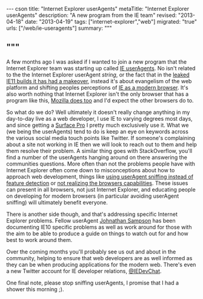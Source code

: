 --- cson
title: "Internet Explorer userAgents"
metaTitle: "Internet Explorer userAgents"
description: "A new program from the IE team"
revised: "2013-04-18"
date: "2013-04-19"
tags: ["internet-explorer","web"]
migrated: "true"
urls: ["/web/ie-useragents"]
summary: """

"""
---
A few months ago I was asked if I wanted to join a new program that the Internet Explorer team was starting up called [IE userAgents](http://useragents.ie). No isn't related to the the Internet Explorer userAgent _string_, or the fact that in the [leaked IE11 builds it has had a makeover](http://www.neowin.net/news/ie11-to-appear-as-firefox-to-avoid-legacy-ie-css), instead it's about evangelism of the web platform and shifting peoples perceptions of [IE as a modern browser](http://browseryoulovedtohate.com/). It's also worth nothing that Internet Explorer isn't the only browser that has a program like this, [Mozilla does too](https://reps.mozilla.org/) and I'd expect the other browsers do to.

So what do we do? Well ultimately it doesn't really change anything in my day-to-day live as a web developer, I use IE to varying degrees most days, and since getting a [Surface Pro](http://www.aaron-powell.com/random/a-week-with-a-surface-pro) I pretty much exclusively use it. What we (we being the userAgents) tend to do is keep an eye on keywords across the various social media touch points like Twitter. If someone's complaining about a site not working in IE then we will look to reach out to them and help them resolve their problem. A similar thing goes with StackOverflow, you'll find a number of the userAgents hanging around on there answering the communities questions. More often than not the problems people have with Internet Explorer often come down to misconceptions about how to approach web development, things like [using userAgent sniffing instead of feature detection](http://css-tricks.com/browser-detection-is-bad/) or [not realizing the browsers capabilities](https://twitter.com/jonathansampson/status/323606419611992065). These issues can present in all browsers, not just Internet Explorer, and educating people on developing for modern browsers (in particular avoiding userAgent sniffing) will ultimately benefit everyone.

There is another side though, and that's addressing specific Internet Explorer problems. Fellow userAgent [Johnathan Sampson](https://twitter.com/jonathansampson/) has been documenting IE10 specific problems as well as work around for those with the aim to be able to produce a guide on things to watch out for and how best to work around them.

Over the coming months you'll probably see us out and about in the community, helping to ensure that web developers are as well informed as they can be when producing applications for the modern web. There's even a new Twitter account for IE developer relations, [@IEDevChat](http://twitter.com/iedevchat).

One final note, please stop sniffing userAgents, I promise that I had a shower this morning ;).